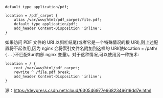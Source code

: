 
`default_type application/pdf;` 

```shell
location = /pdf_carpet {
    alias /var/www/html/pdf_carpet/file.pdf;
    default_type application/pdf;
    add_header Content-Disposition 'inline';
}
```

如果访问 PDF 文件的 URI 以斜杠结尾(或者它是一个特殊情况的根 URI),则上述配置将不起作用,因为 nginx 会将索引文件名附加到这样的 URI(使location = /path/ { ... }不匹配$uri内部 nginx 变量)。对于这种情况,可以使用另一种技术:

```shell
location = / {
    root /var/www/html/pdf_carpet;
    rewrite ^ /file.pdf break;
    add_header Content-Disposition 'inline';
}
```

源：https://devpress.csdn.net/cloud/630546977e6682346619dd7e.html